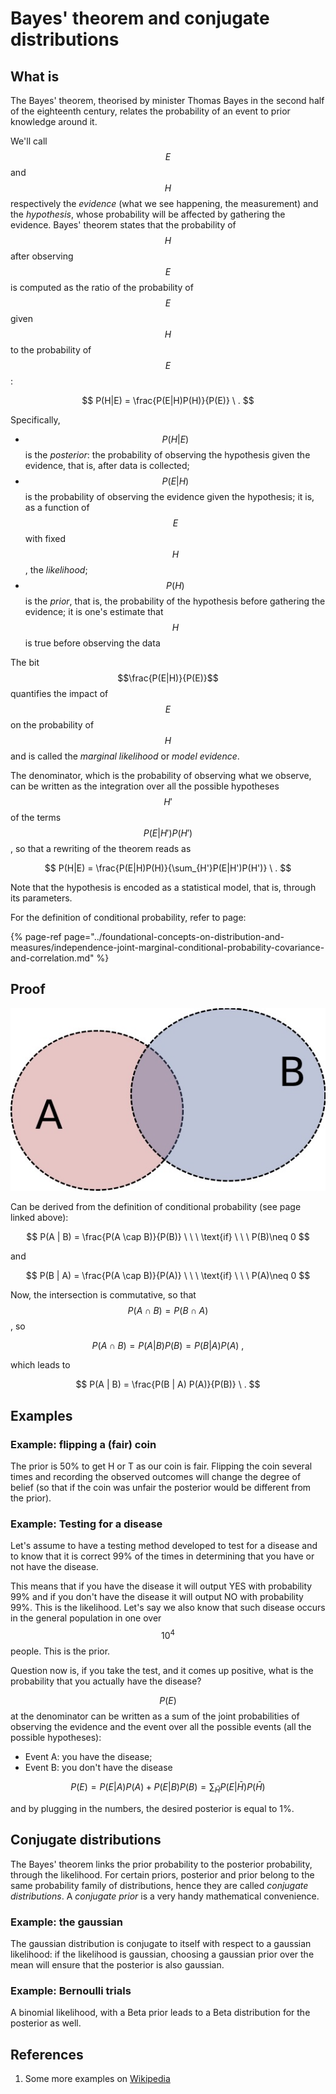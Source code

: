 # Bayes' theorem and conjugate distributions

## What is

The Bayes' theorem, theorised by minister Thomas Bayes in the second half of the eighteenth century, relates the probability of an event to prior knowledge around it.

We'll call$$E$$and$$H$$respectively the _evidence_ \(what we see happening, the measurement\) and the _hypothesis_, whose probability will be affected by gathering the evidence. Bayes' theorem states that the probability of$$H$$after observing$$E$$is computed as the ratio of the probability of$$E$$given$$H$$to the probability of$$E$$:

$$
P(H|E) = \frac{P(E|H)P(H)}{P(E)} \ .
$$

Specifically,

* $$P(H|E)$$is the _posterior_: the probability of observing the hypothesis given the evidence, that is, after data is collected;
* $$P(E|H)$$is the probability of observing the evidence given the hypothesis; it is, as a function of$$E$$with fixed$$H$$, the _likelihood_;
* $$P(H)$$is the _prior_, that is, the probability of the hypothesis before gathering the evidence; it is one's estimate that $$H$$ is true before observing the data

The bit$$\frac{P(E|H)}{P(E)}$$quantifies the impact of$$E$$on the probability of$$H$$ and is called the _marginal likelihood_ or _model evidence_.

The denominator, which is the probability of observing what we observe, can be written as the integration over all the possible hypotheses $$H'$$ of the terms$$P(E|H')P(H')$$, so that a rewriting of the theorem reads as

$$
P(H|E) = \frac{P(E|H)P(H)}{\sum_{H'}P(E|H')P(H')} \ .
$$

Note that the hypothesis is encoded as a statistical model, that is, through its parameters.

For the definition of conditional probability, refer to page:

{% page-ref page="../foundational-concepts-on-distribution-and-measures/independence-joint-marginal-conditional-probability-covariance-and-correlation.md" %}

## Proof

![A sets intersection](../../.gitbook/assets/sets-intersection.jpg)

Can be derived from the definition of conditional probability \(see page linked above\):

$$
P(A | B) =  \frac{P(A \cap B)}{P(B)}  \ \ \ \text{if} \ \ \ P(B)\neq 0
$$

and

$$
P(B | A) =  \frac{P(A \cap B)}{P(A)}  \ \ \ \text{if} \ \ \ P(A)\neq 0
$$

Now, the intersection is commutative, so that $$P(A \cap B) = P(B \cap A)$$ , so

$$
P(A \cap B) = P(A | B)P(B) = P(B | A)P(A) \ ,
$$

which leads to

$$
P(A | B) = \frac{P(B | A) P(A)}{P(B)} \ .
$$

## Examples

### Example: flipping a \(fair\) coin

The prior is 50% to get H or T as our coin is fair. Flipping the coin several times and recording the observed outcomes will change the degree of belief \(so that if the coin was unfair the posterior would be different from the prior\).

### Example: Testing for a disease

Let's assume to have a testing method developed to test for a disease and to know that it is correct 99% of the times in determining that you have or not have the disease.

This means that if you have the disease it will output YES with probability 99% and if you don't have the disease it will output NO with probability 99%. This is the likelihood. Let's say we also know that such disease occurs in the general population in one over $$10^4$$ people. This is the prior.

Question now is, if you take the test, and it comes up positive, what is the probability that you actually have the disease?

$$P(E)$$at the denominator can be written as a sum of the joint probabilities of observing the evidence and the event over all the possible events \(all the possible hypotheses\):

* Event A: you have the disease;
* Event B: you don't have the disease

$$
P(E) = P(E|A)P(A) + P(E|B)P(B) = \sum_{\bar H} P(E|\bar H) P(\bar H)
$$

and by plugging in the numbers, the desired posterior is equal to 1%.

## Conjugate distributions

The Bayes' theorem links the prior probability to the posterior probability, through the likelihood. For certain priors, posterior and prior belong to the same probability family of distributions, hence they are called _conjugate distributions_. A _conjugate prior_ is a very handy mathematical convenience.

### Example: the gaussian

The gaussian distribution is conjugate to itself with respect to a gaussian likelihood: if the likelihood is gaussian, choosing a gaussian prior over the mean will ensure that the posterior is also gaussian.

### Example: Bernoulli trials

A binomial likelihood, with a Beta prior leads to a Beta distribution for the posterior as well.

## References

1. Some more examples on [Wikipedia](https://en.wikipedia.org/wiki/Bayes'_theorem#Examples)

